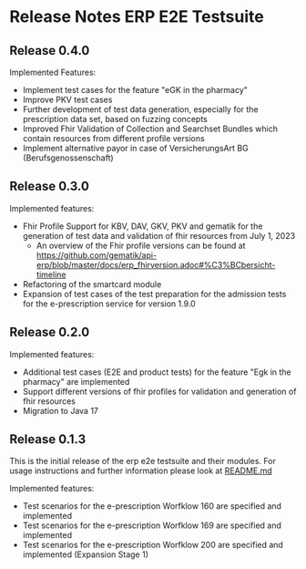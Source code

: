 # Release Notes ERP E2E Testsuite

## Release 0.4.0

Implemented Features:
- Implement test cases for the feature "eGK in the pharmacy" 
- Improve PKV test cases
- Further development of test data generation, especially for the prescription data set, based on fuzzing concepts
- Improved Fhir Validation of Collection and Searchset Bundles which contain resources from different profile versions
- Implement alternative payor in case of VersicherungsArt BG (Berufsgenossenschaft) 

## Release 0.3.0

Implemented features:

- Fhir Profile Support for KBV, DAV, GKV, PKV and gematik for the generation of test data and
  validation of fhir resources from July 1, 2023
  - An overview of the Fhir profile versions can be found
    at https://github.com/gematik/api-erp/blob/master/docs/erp_fhirversion.adoc#%C3%BCbersicht-timeline
- Refactoring of the smartcard module
- Expansion of test cases of the test preparation for the admission tests for the e-prescription
  service
  for version 1.9.0

## Release 0.2.0

Implemented features:

- Additional test cases (E2E and product tests) for the feature "Egk in the pharmacy" are
  implemented
- Support different versions of fhir profiles for validation and generation of fhir resources
- Migration to Java 17

## Release 0.1.3

This is the initial release of the erp e2e testsuite and their modules.
For usage instructions and further information please look at [README.md](README.md)

Implemented features:

- Test scenarios for the e-prescription Worfklow 160 are specified and implemented
- Test scenarios for the e-prescription Worfklow 169 are specified and implemented
- Test scenarios for the e-prescription Worfklow 200 are specified and
  implemented (Expansion Stage 1)

